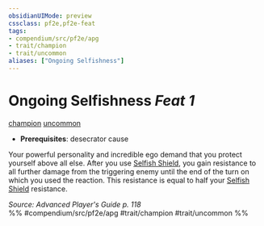```yaml
---
obsidianUIMode: preview
cssclass: pf2e,pf2e-feat
tags:
- compendium/src/pf2e/apg
- trait/champion
- trait/uncommon
aliases: ["Ongoing Selfishness"]
---
```

# Ongoing Selfishness  *Feat 1*  
[champion](Reference/Rules/Traits/champion.md "Champion Class Trait")  [uncommon](uncommon.md "Uncommon Rarity Trait")  

- **Prerequisites**: desecrator cause

Your powerful personality and incredible ego demand that you protect yourself above all else. After you use [Selfish Shield](selfish-shield-apg.md), you gain resistance to all further damage from the triggering enemy until the end of the turn on which you used the reaction. This resistance is equal to half your [Selfish Shield](selfish-shield-apg.md) resistance.

*Source: Advanced Player's Guide p. 118*  
%% #compendium/src/pf2e/apg #trait/champion #trait/uncommon %%